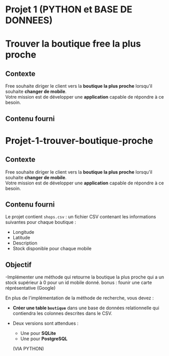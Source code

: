 # Projet 1 (PYTHON et BASE DE DONNEES)

# Trouver la boutique free la plus proche 

## Contexte

Free souhaite diriger le client vers la **boutique la plus proche** lorsqu’il souhaite **changer de mobile**.  
Votre mission est de développer une **application** capable de répondre à ce besoin.

##  Contenu fourni
# Projet-1-trouver-boutique-proche

## Contexte

Free souhaite diriger le client vers la **boutique la plus proche** lorsqu’il souhaite **changer de mobile**.  
Votre mission est de développer une **application** capable de répondre à ce besoin.

##  Contenu fourni

Le projet contient `shops.csv` : un fichier CSV contenant les informations suivantes pour chaque boutique :
  - Longitude
  - Latitude
  - Description
  - Stock disponible pour chaque mobile

## Objectif
-Implémenter une méthode qui retourne la boutique la plus proche qui a un stock supérieur à 0 pour un id mobile donné.
bonus : founir une carte réprésentative (Google)

En plus de l'implémentation de la méthode de recherche, vous devez :

- **Créer une table `boutique`**  dans une base de données relationnelle qui contiendra les colonnes descrites dans le CSV.
- Deux versions sont attendues :
  - Une pour **SQLite**
  - Une pour **PostgreSQL**
 
  (VIA PYTHON)
 
  
 


